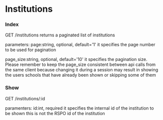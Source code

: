 # Institutions

### Index
GET /institutions 
returns a paginated list of institutions

parameters:
page:string, optional, default='1'
it specifies the page number to be used for pagination

page_size:string, optional, default='10'
it specifies the pagination size.
Please remember to keep the page_size consistent between api calls from the same client
because changing it during a session may result in showing the users schools that have already been shown or skipping some of them

### Show
GET /institutions/:id

paramenters:
id:int, required
it specifies the internal id of the institution to be shown
this is not the RSPO id of the institution
